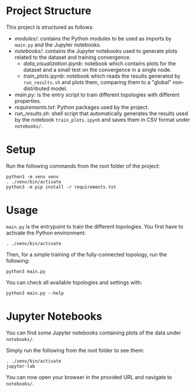 # Project Structure

This project is structured as follows:

* _modules/_: contains the Python modules to be used as imports by `main.py` and the Jupyter notebooks.
* _notebooks/_: contains the Jupyter notebooks used to generate plots related to the dataset and training convergence.
    * _data\_visualization.ipynb_: notebook which contains plots for the dataset and a small test on the convergence in a single node.
    * _train\_plots.ipynb_: notebook which reads the results generated by `run_results.sh` and plots them, comparing them to a "global" non-distributed model. 
* _main.py_: is the entry script to train different topologies with different properties.
* _requirements.txt_: Python packages used by the project.
* _run\_results.sh_: shell script that automatically generates the results used by the notebook `train_plots.ipynb` and saves them in CSV format under `notebooks/`.

# Setup

Run the following commands from the root folder of the project:

```shell
python3 -m venv venv
. ./venv/bin/activate
python3 -m pip install -r requirements.txt
```

# Usage

`main.py` is the entrypoint to train the different topologies. You first have to activate the Python environment:

```shell
. ./venv/bin/activate
```

Then, for a simple training of the fully-connected topology, run the following:

```shell
python3 main.py
```

You can check all available topologies and settings with:

```shell
python3 main.py --help
```

# Jupyter Notebooks

You can find some Jupyter notebooks containing plots of the data under `notebooks/`.

Simply run the following from the root folder to see them:

```shell
. ./venv/bin/activate
jupyter-lab
```

You can now open your browser in the provided URL and navigate to `notebooks/`.
